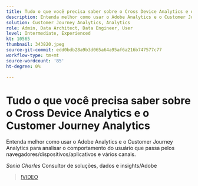 ```yaml
---
title: Tudo o que você precisa saber sobre o Cross Device Analytics e o Customer Journey Analytics
description: Entenda melhor como usar o Adobe Analytics e o Customer Journey Analytics para analisar o comportamento do usuário que passa pelos navegadores/dispositivos/aplicativos e vários canais.
solution: Customer Journey Analytics, Analytics
role: Admin, Data Architect, Data Engineer, User
level: Intermediate, Experienced
kt: 10565
thumbnail: 343820.jpeg
source-git-commit: edd0bdb28a9b3d065a64a95af6a216b747577c77
workflow-type: tm+mt
source-wordcount: '85'
ht-degree: 0%

---
```


# Tudo o que você precisa saber sobre o Cross Device Analytics e o Customer Journey Analytics

Entenda melhor como usar o Adobe Analytics e o Customer Journey Analytics para analisar o comportamento do usuário que passa pelos navegadores/dispositivos/aplicativos e vários canais.

*Sonia Charles* Consultor de soluções, dados e insights/Adobe

>[!VIDEO](https://video.tv.adobe.com/v/343820/?quality=12&learn=on)
